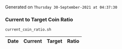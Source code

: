 Generated on `Thursday 30-September-2021 at 04:37:30`

### Current to Target Coin Ratio
`current_coin_ratio.sh`

Date|Current|Target|Ratio
---|---|---|---
